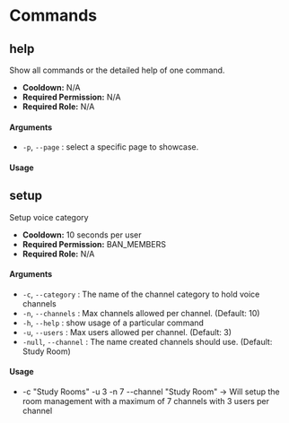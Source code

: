 # Commands
## help

Show all commands or the detailed help of one command.
* **Cooldown:** N/A
* **Required Permission:** N/A
* **Required Role:** N/A
#### Arguments
* `-p`, `--page` : select a specific page to showcase.

#### Usage
## setup

Setup voice category
* **Cooldown:** 10 seconds per user
* **Required Permission:** BAN_MEMBERS
* **Required Role:** N/A
#### Arguments
* `-c`, `--category` : The name of the channel category to hold voice channels
* `-n`, `--channels` : Max channels allowed per channel. (Default: 10)
* `-h`, `--help` : show usage of a particular command
* `-u`, `--users` : Max users allowed per channel. (Default: 3)
* `-null`, `--channel` : The name created channels should use. (Default: Study Room)

#### Usage
* -c "Study Rooms" -u 3 -n 7 --channel "Study Room" -> Will setup the room management with a maximum of 7 channels with 3 users per channel

